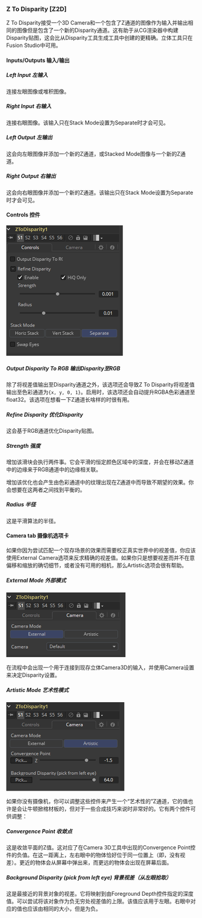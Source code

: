 ### Z To Disparity [Z2D]

Z To Disparity接受一个3D Camera和一个包含了Z通道的图像作为输入并输出相同的图像但是包含了一个新的Disparity通道。这有助于从CG渲染器中构建Disparity贴图，这会比从Disparity工具生成工具中创建的更精确。立体工具只在Fusion Studio中可用。

#### Inputs/Outputs 输入/输出

##### Left Input 左输入

连接左眼图像或堆积图像。

##### Right Input 右输入

连接右眼图像。该输入只在Stack Mode设置为Separate时才会可见。

##### Left Output 左输出

这会向左眼图像并添加一个新的Z通道，或Stacked Mode图像与一个新的Z通道。

##### Right Output 右输出

这会向右眼图像并添加一个新的Z通道。该输出只在Stack Mode设置为Separate时才会可见。

#### Controls 控件

![Z2D_Controls](images/Z2D_Controls.png)

##### Output Disparity To RGB 输出Disparity至RGB

除了将视差值输出至Disparity通道之外，该选项还会导致Z To Disparity将视差值输出至色彩通道为`{x, y, 0, 1}`。启用时，该选项还会自动提升RGBA色彩通道至float32。该选项在想看一下Z通道长啥样的时很有用。

##### Refine Disparity 优化Disparity

这会基于RGB通道优化Disparity贴图。

##### Strength 强度

增加该滑块会执行两件事。它会平滑的恒定颜色区域中的深度，并会在移动Z通道中的边缘来于RGB通道中的边缘相关联。

增加该优化也会产生由色彩通道中的纹理出现在Z通道中而导致不期望的效果。你会想要在这两者之间找到平衡的。

##### Radius 半径

这是平滑算法的半径。

#### Camera tab 摄像机选项卡

如果你因为尝试匹配一个现存场景的效果而需要校正真实世界中的视差值，你应该使用External Camera选项来反求精确的视差值。如果你只是想要视差而并不在意偏移和缩放的确切细节，或者没有可用的相机，那么Artistic选项会很有帮助。

##### External Mode 外部模式

![Z2D_ExternalMode](images/Z2D_ExternalMode.png)

在流程中会出现一个用于连接到现存立体Camera3D的输入，并使用Camera设置来决定Disparity设置。

##### Artistic Mode 艺术性模式

![Z2D_ArtisticMode](images/Z2D_ArtisticMode.png)

如果你没有摄像机，你可以调整这些控件来产生一个“艺术性的”Z通道，它的值也许是会让牛顿掀棺材板的，但对于一些合成技巧来说时非常好的。它有两个控件可供调整：

##### Convergence Point 收敛点

这是收敛平面的Z值。这对应了在Camera 3D工具中出现的Convergence Point控件的负值。在这一距离上，左右眼中的物体恰好位于同一位置上（即，没有视差）。更近的物体会从屏幕中弹出来，而更远的物体会出现在屏幕后面。

##### Background Disparity (pick from left eye) 背景视差（从左眼拾取）

这是最接近的背景对象的视差。它将映射到由Foreground Depth控件指定的深度值。可以尝试将该对象作为负无穷处视差值的上限。该值应该用于左眼。右眼中对应的值也应该由相同的大小，但是为负。